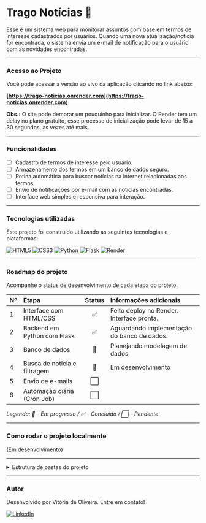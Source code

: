# Trago Notícias 📰

Esse é um sistema web para monitorar assuntos com base em termos de interesse cadastrados por usuários. Quando uma nova atualização/notícia for encontrada, o sistema envia um e-mail de notificação para o usuário com as novidades encontradas.

---

### Acesso ao Projeto

Você pode acessar a versão ao vivo da aplicação clicando no link abaixo:

**[https://trago-noticias.onrender.com](https://trago-noticias.onrender.com)**

**Obs.:** O site pode demorar um pouquinho para inicializar. O Render tem um delay no plano gratuito, esse processo de inicialização pode levar de 15 a 30 segundos, às vezes até mais.

---

### Funcionalidades

- [ ] Cadastro de termos de interesse pelo usuário.
- [ ] Armazenamento dos termos em um banco de dados seguro.
- [ ] Rotina automática para buscar notícias na internet relacionadas aos termos.
- [ ] Envio de notificações por e-mail com as notícias encontradas.
- [ ] Interface web simples e responsiva para interação.

---

### Tecnologias utilizadas

Este projeto foi construído utilizando as seguintes tecnologias e plataformas:

![HTML5](https://img.shields.io/badge/HTML5-E34F26?style=for-the-badge&logo=html5&logoColor=white)
![CSS3](https://img.shields.io/badge/CSS3-1572B6?style=for-the-badge&logo=css3&logoColor=white)
![Python](https://img.shields.io/badge/Python-3776AB?style=for-the-badge&logo=python&logoColor=white) ![Flask](https://img.shields.io/badge/Flask-000000?style=for-the-badge&logo=flask&logoColor=white)
![Render](https://img.shields.io/badge/Render-46E3B7?style=for-the-badge&logo=render&logoColor=white) 

---

### Roadmap do projeto

Acompanhe o status de desenvolvimento de cada etapa do projeto.

| Nº  | Etapa                         | Status | Informações adicionais            |
|:----|:------------------------------|:------:|:----------------------------------|
| 1   | Interface com HTML/CSS        |   ✅   | Feito deploy no Render. Interface pronta.  |
| 2   | Backend em Python com Flask   |   ✅   | Aguardando implementação do banco de dados. |
| 3   | Banco de dados                |   🚧   | Planejando modelagem de dados     |
| 4   | Busca de noticia e filtragem  |   🚧   | Em desenvolvimento                |
| 5   | Envio de e-mails              |   ⬜   |                                   |
| 6   | Automação diária (Cron Job)   |   ⬜   |                                   |

*Legenda: 🚧 - Em progresso / ✅ - Concluído / ⬜ - Pendente*

---

### Como rodar o projeto localmente

(Em desenvolvimento)

---

<details>
<summary>Estrutura de pastas do projeto</summary>

```plaintext
trago-noticias/
├── app/
│   ├── __init__.py
│   ├── config.py
│   ├── allowlist.txt
│   ├── controllers/
│   │   ├── __init__.py
│   │   └── home_controller.py
│   ├── services/
│   │   ├── web_scraper.py
│   │   └── filtro.py
│   ├── models/
│   │   ├── __init__.py
│   │   └── termo.py
│   ├── templates/
│   │   ├── base.html
│   │   ├── contact.html
│   │   ├── about.html
│   │   ├── privacy.html
│   │   ├── index.html
│   │   └── errors-pages/
│   │       ├── 505.html
│   │       └── 404.html
│   └── static/
│       ├── responsive.css
│       └── style.css
|    
├── run.py
├── requirements.txt
├── .cz.toml
├── README.md
└── .gitignore
```
</details> 

---

### Autor

Desenvolvido por Vitória de Oliveira. Entre em contato!

[![LinkedIn](https://img.shields.io/badge/LinkedIn-0077B5?style=for-the-badge&logo=linkedin&logoColor=white)](https://www.linkedin.com/in/vitoriadeo/)